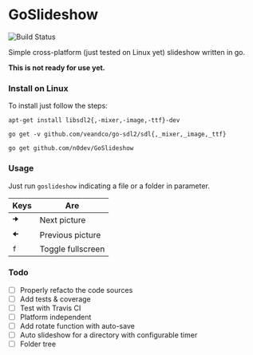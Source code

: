 # GoSlideshow

![Build Status](https://travis-ci.org/n0dev/GoSlideshow.svg?branch=master)

Simple cross-platform (just tested on Linux yet) slideshow written in go.

**This is not ready for use yet.**

### Install on Linux

To install just follow the steps:

`apt-get install libsdl2{,-mixer,-image,-ttf}-dev`

`go get -v github.com/veandco/go-sdl2/sdl{,_mixer,_image,_ttf}`

`go get github.com/n0dev/GoSlideshow`

### Usage

Just run `goslideshow` indicating a file or a folder in parameter.


| Keys          | Are                |
| ------------- | ------------------ |
| `🠊`           | Next picture       |
| `🠈`           | Previous picture   |
| `f`           | Toggle fullscreen  |


### Todo

- [ ] Properly refacto the code sources
- [ ] Add tests & coverage
- [ ] Test with Travis CI
- [ ] Platform independent
- [ ] Add rotate function with auto-save
- [ ] Auto slideshow for a directory with configurable timer
- [ ] Folder tree
